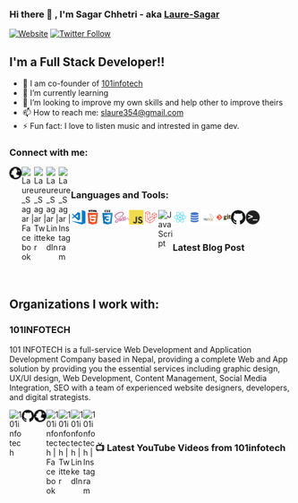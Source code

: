 ### Hi there 👋 , I'm Sagar Chhetri - aka [Laure-Sagar][website]

[![Website](https://img.shields.io/website?label=SAGARCHHETRI101.COM.NP&style=for-the-badge&url=https://sagarchhetri101.com.np)](https://sagarchhetri101.com.np)
[![Twitter Follow](https://img.shields.io/twitter/follow/laure_sagar?color=1DA1F2&logo=twitter&style=for-the-badge)](https://twitter.com/intent/follow?original_referer=https%3A%2F%2Fgithub.com%2FcodeSTACKr&screen_name=laure_sagar)

## I'm a Full Stack Developer!!

- 🏢 I am co-founder of [101infotech][101infotech]
- 🌱 I’m currently learning
- 👯 I’m looking to improve my own skills and help other to improve theirs
- 📫 How to reach me: slaure354@gmail.com
- ⚡ Fun fact: I love to listen music and intrested in game dev.

<!-- ### Spotify Playing 🎧

[<img src="https://now-playing-codestackr.vercel.app/api/spotify-playing" alt="lauresagar Spotify Playing" width="350" />](https://open.spotify.com/user/mnz9tolo0hsqn78yw408u2dzb?si=f942f0f9188348c8) -->

### Connect with me:

[<img align="left" alt="sagarchhetri101.com.np" width="22px" src="https://raw.githubusercontent.com/iconic/open-iconic/master/svg/globe.svg" />][website]
[<img align="left" alt="Laure_Sagar | Facebook" width="22px" src="https://cdn.jsdelivr.net/npm/simple-icons@v3/icons/facebook.svg" />][facebook]
[<img align="left" alt="Laure_Sagar | Twitter" width="22px" src="https://cdn.jsdelivr.net/npm/simple-icons@v3/icons/twitter.svg" />][twitter]
[<img align="left" alt="Laure_Sagar | LinkedIn" width="22px" src="https://cdn.jsdelivr.net/npm/simple-icons@v3/icons/linkedin.svg" />][linkedin]
[<img align="left" alt="Laure_Sagar | Instagram" width="22px" src="https://cdn.jsdelivr.net/npm/simple-icons@v3/icons/instagram.svg" />][instagram]

<br />

### Languages and Tools:

<img align="left" alt="Visual Studio Code" width="26px" src="https://raw.githubusercontent.com/github/explore/80688e429a7d4ef2fca1e82350fe8e3517d3494d/topics/visual-studio-code/visual-studio-code.png" />
<img align="left" alt="HTML5" width="26px" src="https://raw.githubusercontent.com/github/explore/80688e429a7d4ef2fca1e82350fe8e3517d3494d/topics/html/html.png" />
<img align="left" alt="CSS3" width="26px" src="https://raw.githubusercontent.com/github/explore/80688e429a7d4ef2fca1e82350fe8e3517d3494d/topics/css/css.png" />
<img align="left" alt="Sass" width="26px" src="https://raw.githubusercontent.com/github/explore/80688e429a7d4ef2fca1e82350fe8e3517d3494d/topics/sass/sass.png" />
<img align="left" alt="JavaScript" width="26px" src="https://raw.githubusercontent.com/github/explore/80688e429a7d4ef2fca1e82350fe8e3517d3494d/topics/javascript/javascript.png" />
<img align="left" alt="JavaScript" width="26px" src="https://raw.githubusercontent.com/github/explore/56a826d05cf762b2b50ecbe7d492a839b04f3fbf/topics/laravel/laravel.png" />
<img align="left" alt="JavaScript" width="26px" src="https://avatars.githubusercontent.com/u/51960834?s=200&v=4" />
<img align="left" alt="React" width="26px" src="https://raw.githubusercontent.com/github/explore/80688e429a7d4ef2fca1e82350fe8e3517d3494d/topics/react/react.png" />
<img align="left" alt="SQL" width="26px" src="https://raw.githubusercontent.com/github/explore/80688e429a7d4ef2fca1e82350fe8e3517d3494d/topics/sql/sql.png" />
<img align="left" alt="MySQL" width="26px" src="https://raw.githubusercontent.com/github/explore/80688e429a7d4ef2fca1e82350fe8e3517d3494d/topics/mysql/mysql.png" />
<img align="left" alt="Git" width="26px" src="https://raw.githubusercontent.com/github/explore/80688e429a7d4ef2fca1e82350fe8e3517d3494d/topics/git/git.png" />
<img align="left" alt="GitHub" width="26px" src="https://raw.githubusercontent.com/github/explore/78df643247d429f6cc873026c0622819ad797942/topics/github/github.png" />
<img align="left" alt="Terminal" width="26px" src="https://raw.githubusercontent.com/github/explore/80688e429a7d4ef2fca1e82350fe8e3517d3494d/topics/terminal/terminal.png" />

<br />
<br />

### Latest Blog Post

<!-- BLOG-POST-LIST:START -->
<!-- BLOG-POST-LIST:END -->

<br><br>

## Organizations I work with:

### 101INFOTECH

101 INFOTECH is a full-service Web Development and Application Development Company based in Nepal, providing a complete Web and App solution by providing you the essential services including graphic design, UX/UI design, Web Development, Content Management, Social Media Integration, SEO with a team of experienced website designers, developers, and digital strategists.

[<img align="left" alt="101infotech" width="22px" src="https://101infotechnp.com/assets/images/logo.jpg" />][101infotech]
[<img align="left" alt="101infotech" width="22px" src="https://raw.githubusercontent.com/github/explore/78df643247d429f6cc873026c0622819ad797942/topics/github/github.png" />][101infotech_github]
[<img align="left" alt="101infotechnp.com" width="22px" src="https://raw.githubusercontent.com/iconic/open-iconic/master/svg/globe.svg" />][101infotech]
[<img align="left" alt="101infotech | Facebook" width="22px" src="https://cdn.jsdelivr.net/npm/simple-icons@v3/icons/facebook.svg" />][101infotech_facebook]
[<img align="left" alt="101infotech | Twitter" width="22px" src="https://cdn.jsdelivr.net/npm/simple-icons@v3/icons/twitter.svg" />][101infotech_twitter]
[<img align="left" alt="101infotech | LinkedIn" width="22px" src="https://cdn.jsdelivr.net/npm/simple-icons@v3/icons/linkedin.svg" />][101infotech_linkedin]
[<img align="left" alt="101infotech | Instagram" width="22px" src="https://cdn.jsdelivr.net/npm/simple-icons@v3/icons/instagram.svg" />][101infotech_instagram]

<br><br>

### 📺 Latest YouTube Videos from 101infotech

<!-- YOUTUBE:START -->
<!-- YOUTUBE:END -->

[website]: https://sagarchhetri101.com.np
[101infotech]: https://101infotechnp.com
[101infotech_github]: https://github.com/101INFOTECH
[101infotech_facebook]: https://facebook.com/101infotech.web
[101infotech_instagram]: https://instagram.com/101infotech
[101infotech_twitter]: https://twitter.com/101infotech
[101infotech_linkedin]: https://linkedin.com/company/101infotech
[facebook]: https://www.facebook.com/chhetri.sagar.146
[twitter]: https://twitter.com/laure_sagar
[instagram]: https://instagram.com/laure_Sagar
[linkedin]: https://www.linkedin.com/in/sagar-chhetri-098146167/
